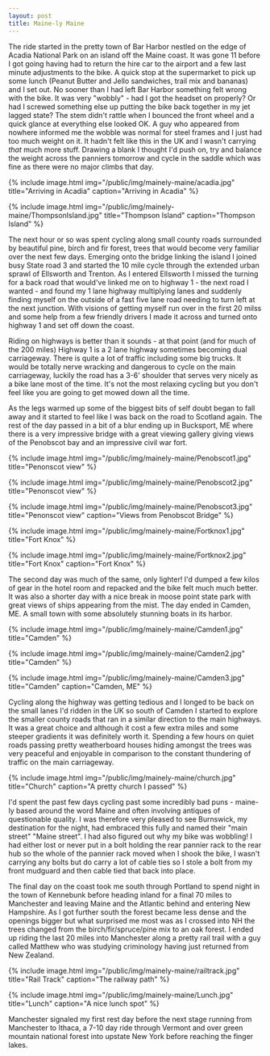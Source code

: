 ```yaml
---
layout: post
title: Maine-ly Maine
---
```

The ride started in the pretty town of Bar Harbor nestled on the edge of Acadia National Park on an island off the Maine coast. It was gone 11 before I got going having had to return the hire car to the airport and a few last minute adjustments to the bike. A quick stop at the supermarket to pick up some lunch (Peanut Butter and Jello sandwiches, trail mix and bananas) and I set out. No sooner than I had left Bar Harbor something felt wrong with the bike. It was very "wobbly" - had I got the headset on properly? Or had I screwed something else up putting the bike back together in my jet lagged state? The stem didn't rattle when I bounced the front wheel and a quick glance at everything else looked OK. A guy who appeared from nowhere informed me the wobble was normal for steel frames and I just had too much weight on it. It hadn't felt like this in the UK and I wasn't carrying  *that* much more stuff.  Drawing a blank I thought I'd push on, try and balance the weight across the panniers tomorrow and cycle in the saddle which was fine as there were no major climbs that day.
 
{% include image.html img="/public/img/mainely-maine/acadia.jpg" title="Arriving in Acadia" caption="Arriving in Acadia" %}

{% include image.html img="/public/img/mainely-maine/ThompsonIsland.jpg" title="Thompson Island" caption="Thompson Island" %}

The next hour or so was spent cycling along small county roads surrounded by beautiful pine, birch and fir forest, trees that would become very familiar over the next few days. Emerging onto the bridge linking the island I joined busy State road 3 and started the 10 mile cycle through the extended urban sprawl of Ellsworth and Trenton. As I entered Ellsworth I missed the turning for a back road that would've linked me on to highway 1 - the next road I wanted - and found my 1 lane highway multiplying lanes and suddenly finding myself on the outside of a fast five lane road needing to turn left at the next junction. With visions of getting myself run over in the first 20 milss and some help from a few friendly drivers I made it across and turned onto highway 1 and set off down the coast. 

Riding on highways is better than it sounds - at that point (and for much of the 200 miles) Highway 1 is a 2 lane highway sometimes becoming dual carriageway. There is quite a lot of traffic including some big trucks. It would be totally nerve wracking and dangerous to cycle on the main carriageway, luckily the road has a 3-6' shoulder that serves very nicely as a bike lane most of the time. It's not the most relaxing cycling but you don't feel like you are going to get mowed down all the time.  

As the legs warmed up some of the biggest bits of self doubt began to fall away and it started to feel like I was back on the road to Scotland again. The rest of the day passed in a bit of a blur ending up in Bucksport, ME where there is a very impressive bridge with a great viewing gallery giving views of the Penobscot bay and an impressive civil war fort. 

{% include image.html img="/public/img/mainely-maine/Penobscot1.jpg" title="Penonscot view" %}

{% include image.html img="/public/img/mainely-maine/Penobscot2.jpg" title="Penonscot view" %}

{% include image.html img="/public/img/mainely-maine/Penobscot3.jpg" title="Penonscot view" caption="Views from Penobscot Bridge" %}

{% include image.html img="/public/img/mainely-maine/Fortknox1.jpg" title="Fort Knox" %}

{% include image.html img="/public/img/mainely-maine/Fortknox2.jpg" title="Fort Knox" caption="Fort Knox" %}


The second day was much of the same, only lighter! I'd dumped a few kilos of gear in the hotel room and repacked and the bike felt much much better. It was also a shorter day with a nice break in moose point state park with great views of ships appearing from the mist. The day ended in Camden, ME. A small town with some absolutely stunning boats in its harbor.

{% include image.html img="/public/img/mainely-maine/Camden1.jpg" title="Camden" %}

{% include image.html img="/public/img/mainely-maine/Camden2.jpg" title="Camden" %}

{% include image.html img="/public/img/mainely-maine/Camden3.jpg" title="Camden" caption="Camden, ME" %}

Cycling along the highway was getting tedious and I longed to be back on the small lanes I'd ridden in the UK so south of Camden I started to explore the smaller county roads that ran in a similar direction to the main highways. It was a great choice and although it cost a few extra miles and some steeper gradients it was definitely worth it.  Spending a few hours on quiet roads passing pretty weatherboard houses hiding amongst the trees was very peaceful and enjoyable in comparison to the constant thundering of traffic on the main carriageway. 

{% include image.html img="/public/img/mainely-maine/church.jpg" title="Church" caption="A pretty church I passed" %}

I'd spent the past few days cycling past some incredibly bad puns - maine-ly based around the word Maine and often involving antiques of questionable quality. I was therefore very pleased to see Burnswick, my destination for the night, had embraced this fully and named their "main street" "Maine street". I had also figured out why my bike was wobbling! I had either lost or never put in a bolt holding the rear pannier rack to the rear hub so the whole of the pannier rack moved when I shook the bike, I wasn't carrying any bolts but do carry a lot of cable ties so I stole a bolt from my front mudguard and then cable tied that back into place. 

The final day on the coast took me south through Portland to spend night in the town of Kennebunk before heading inland for a final 70 miles to Manchester and leaving Maine and the Atlantic behind and entering New Hampshire. As I got further south the forest became less dense and the openings bigger but what surprised me most was as I crossed into NH the trees changed from the birch/fir/spruce/pine mix to an oak forest. I ended up riding the last 20 miles into Manchester along a pretty rail trail with a guy called Matthew who was studying criminology having just returned from New Zealand.

{% include image.html img="/public/img/mainely-maine/railtrack.jpg" title="Rail Track" caption="The railway path" %}

{% include image.html img="/public/img/mainely-maine/Lunch.jpg" title="Lunch" caption="A nice lunch spot" %}

Manchester signaled my first rest day before the next stage running from Manchester to Ithaca, a 7-10 day ride through Vermont and over green mountain national forest into upstate New York before reaching the finger lakes. 
